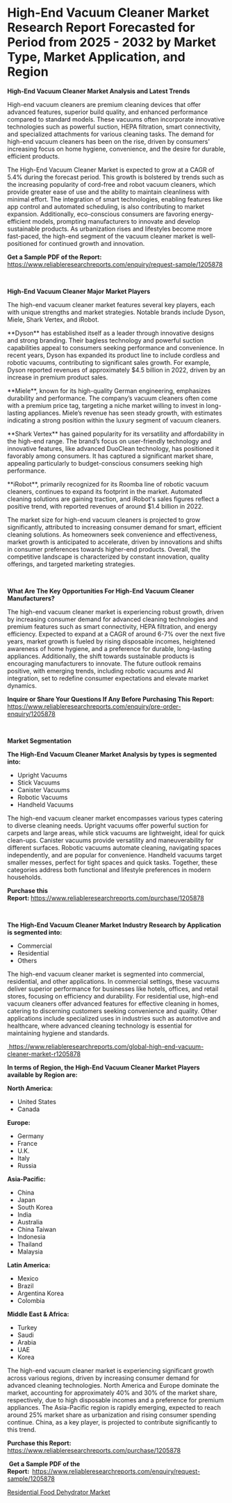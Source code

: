 <p><h1>High-End Vacuum Cleaner Market Research Report Forecasted for Period from 2025 -  2032 by Market Type, Market Application, and Region</h1></p><p><strong>High-End Vacuum Cleaner Market Analysis and Latest Trends</strong></p>
<p><p>High-end vacuum cleaners are premium cleaning devices that offer advanced features, superior build quality, and enhanced performance compared to standard models. These vacuums often incorporate innovative technologies such as powerful suction, HEPA filtration, smart connectivity, and specialized attachments for various cleaning tasks. The demand for high-end vacuum cleaners has been on the rise, driven by consumers' increasing focus on home hygiene, convenience, and the desire for durable, efficient products.</p><p>The High-End Vacuum Cleaner Market is expected to grow at a CAGR of 5.4% during the forecast period. This growth is bolstered by trends such as the increasing popularity of cord-free and robot vacuum cleaners, which provide greater ease of use and the ability to maintain cleanliness with minimal effort. The integration of smart technologies, enabling features like app control and automated scheduling, is also contributing to market expansion. Additionally, eco-conscious consumers are favoring energy-efficient models, prompting manufacturers to innovate and develop sustainable products. As urbanization rises and lifestyles become more fast-paced, the high-end segment of the vacuum cleaner market is well-positioned for continued growth and innovation.</p></p>
<p><strong>Get a Sample PDF of the Report:&nbsp;</strong> <a href="https://www.reliableresearchreports.com/enquiry/request-sample/1205878?utm_campaign=2296&utm_medium=2&utm_source=Github&utm_content=ia&utm_term=05042025&utm_id=high-end-vacuum-cleaner">https://www.reliableresearchreports.com/enquiry/request-sample/1205878</a></p>
<p>&nbsp;</p>
<p><strong>High-End Vacuum Cleaner Major Market Players</strong></p>
<p><p>The high-end vacuum cleaner market features several key players, each with unique strengths and market strategies. Notable brands include Dyson, Miele, Shark Vertex, and iRobot.</p><p>**Dyson** has established itself as a leader through innovative designs and strong branding. Their bagless technology and powerful suction capabilities appeal to consumers seeking performance and convenience. In recent years, Dyson has expanded its product line to include cordless and robotic vacuums, contributing to significant sales growth. For example, Dyson reported revenues of approximately $4.5 billion in 2022, driven by an increase in premium product sales.</p><p>**Miele**, known for its high-quality German engineering, emphasizes durability and performance. The company’s vacuum cleaners often come with a premium price tag, targeting a niche market willing to invest in long-lasting appliances. Miele’s revenue has seen steady growth, with estimates indicating a strong position within the luxury segment of vacuum cleaners.</p><p>**Shark Vertex** has gained popularity for its versatility and affordability in the high-end range. The brand’s focus on user-friendly technology and innovative features, like advanced DuoClean technology, has positioned it favorably among consumers. It has captured a significant market share, appealing particularly to budget-conscious consumers seeking high performance.</p><p>**iRobot**, primarily recognized for its Roomba line of robotic vacuum cleaners, continues to expand its footprint in the market. Automated cleaning solutions are gaining traction, and iRobot's sales figures reflect a positive trend, with reported revenues of around $1.4 billion in 2022.</p><p>The market size for high-end vacuum cleaners is projected to grow significantly, attributed to increasing consumer demand for smart, efficient cleaning solutions. As homeowners seek convenience and effectiveness, market growth is anticipated to accelerate, driven by innovations and shifts in consumer preferences towards higher-end products. Overall, the competitive landscape is characterized by constant innovation, quality offerings, and targeted marketing strategies.</p></p>
<p>&nbsp;</p>
<p><strong>What Are The Key Opportunities For High-End Vacuum Cleaner Manufacturers?</strong></p>
<p><p>The high-end vacuum cleaner market is experiencing robust growth, driven by increasing consumer demand for advanced cleaning technologies and premium features such as smart connectivity, HEPA filtration, and energy efficiency. Expected to expand at a CAGR of around 6-7% over the next five years, market growth is fueled by rising disposable incomes, heightened awareness of home hygiene, and a preference for durable, long-lasting appliances. Additionally, the shift towards sustainable products is encouraging manufacturers to innovate. The future outlook remains positive, with emerging trends, including robotic vacuums and AI integration, set to redefine consumer expectations and elevate market dynamics.</p></p>
<p><strong>Inquire or Share Your Questions If Any Before Purchasing This Report:</strong> <a href="https://www.reliableresearchreports.com/enquiry/pre-order-enquiry/1205878?utm_campaign=2296&utm_medium=2&utm_source=Github&utm_content=ia&utm_term=05042025&utm_id=high-end-vacuum-cleaner">https://www.reliableresearchreports.com/enquiry/pre-order-enquiry/1205878</a></p>
<p>&nbsp;</p>
<p><strong>Market Segmentation</strong></p>
<p><strong>The High-End Vacuum Cleaner Market Analysis by types is segmented into:</strong></p>
<p><ul><li>Upright Vacuums</li><li>Stick Vacuums</li><li>Canister Vacuums</li><li>Robotic Vacuums</li><li>Handheld Vacuums</li></ul></p>
<p><p>The high-end vacuum cleaner market encompasses various types catering to diverse cleaning needs. Upright vacuums offer powerful suction for carpets and large areas, while stick vacuums are lightweight, ideal for quick clean-ups. Canister vacuums provide versatility and maneuverability for different surfaces. Robotic vacuums automate cleaning, navigating spaces independently, and are popular for convenience. Handheld vacuums target smaller messes, perfect for tight spaces and quick tasks. Together, these categories address both functional and lifestyle preferences in modern households.</p></p>
<p><strong>Purchase this Report:&nbsp;</strong><a href="https://www.reliableresearchreports.com/purchase/1205878?utm_campaign=2296&utm_medium=2&utm_source=Github&utm_content=ia&utm_term=05042025&utm_id=high-end-vacuum-cleaner">https://www.reliableresearchreports.com/purchase/1205878</a></p>
<p>&nbsp;</p>
<p><strong>The High-End Vacuum Cleaner Market Industry Research by Application is segmented into:</strong></p>
<p><ul><li>Commercial</li><li>Residential</li><li>Others</li></ul></p>
<p><p>The high-end vacuum cleaner market is segmented into commercial, residential, and other applications. In commercial settings, these vacuums deliver superior performance for businesses like hotels, offices, and retail stores, focusing on efficiency and durability. For residential use, high-end vacuum cleaners offer advanced features for effective cleaning in homes, catering to discerning customers seeking convenience and quality. Other applications include specialized uses in industries such as automotive and healthcare, where advanced cleaning technology is essential for maintaining hygiene and standards.</p></p>
<p><a href="https://www.reliableresearchreports.com/global-high-end-vacuum-cleaner-market-r1205878?utm_campaign=2296&utm_medium=2&utm_source=Github&utm_content=ia&utm_term=05042025&utm_id=high-end-vacuum-cleaner">&nbsp;https://www.reliableresearchreports.com/global-high-end-vacuum-cleaner-market-r1205878</a></p>
<p><strong>In terms of Region, the High-End Vacuum Cleaner Market Players available by Region are:</strong></p>
<p>
    <p> <strong> North America: </strong>
        <ul>
            <li>United States</li>
            <li>Canada</li>
        </ul>
        </p> 
    <p> <strong> Europe: </strong>
        <ul>
            <li>Germany</li>
            <li>France</li>
            <li>U.K.</li>
            <li>Italy</li>
            <li>Russia</li>
        </ul>
        </p> 
    <p> <strong> Asia-Pacific: </strong>
        <ul>
            <li>China</li>
            <li>Japan</li>
            <li>South Korea</li>
            <li>India</li>
            <li>Australia</li>
            <li>China Taiwan</li>
            <li>Indonesia</li>
            <li>Thailand</li>
            <li>Malaysia</li>
        </ul>
        </p> 
    <p> <strong> Latin America: </strong>
        <ul>
            <li>Mexico</li>
            <li>Brazil</li>
            <li>Argentina Korea</li>
            <li>Colombia</li>
        </ul>
        </p> 
    <p> <strong> Middle East & Africa: </strong>
        <ul>
            <li>Turkey</li>
            <li>Saudi</li>
            <li>Arabia</li>
            <li>UAE</li>
            <li>Korea</li>
        </ul>
    </p>
    </p>
<p><p>The high-end vacuum cleaner market is experiencing significant growth across various regions, driven by increasing consumer demand for advanced cleaning technologies. North America and Europe dominate the market, accounting for approximately 40% and 30% of the market share, respectively, due to high disposable incomes and a preference for premium appliances. The Asia-Pacific region is rapidly emerging, expected to reach around 25% market share as urbanization and rising consumer spending continue. China, as a key player, is projected to contribute significantly to this trend.</p></p>
<p><strong>Purchase this Report: </strong><a href="https://www.reliableresearchreports.com/purchase/1205878?utm_campaign=2296&utm_medium=2&utm_source=Github&utm_content=ia&utm_term=05042025&utm_id=high-end-vacuum-cleaner">https://www.reliableresearchreports.com/purchase/1205878</a></p>
<p>&nbsp;<strong>Get a Sample PDF of the Report:&nbsp;&nbsp;</strong><a href="https://www.reliableresearchreports.com/enquiry/request-sample/1205878?utm_campaign=2296&utm_medium=2&utm_source=Github&utm_content=ia&utm_term=05042025&utm_id=high-end-vacuum-cleaner">https://www.reliableresearchreports.com/enquiry/request-sample/1205878</a></p>
<p><strong></strong></p>
<p><p><a href="https://github.com/oslieselotte2192/Market-Research-Report-List-1/blob/main/residential-food-dehydrator-market.md?utm_campaign=2296&utm_medium=2&utm_source=Github&utm_content=ia&utm_term=05042025&utm_id=high-end-vacuum-cleaner">Residential Food Dehydrator Market</a></p></p>